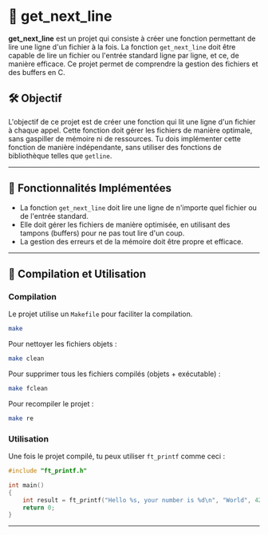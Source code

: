 # 📄 get_next_line

**get_next_line** est un projet qui consiste à créer une fonction permettant de lire une ligne d'un fichier à la fois. La fonction `get_next_line` doit être capable de lire un fichier ou l'entrée standard ligne par ligne, et ce, de manière efficace. Ce projet permet de comprendre la gestion des fichiers et des buffers en C.

## 🛠️ Objectif

L'objectif de ce projet est de créer une fonction qui lit une ligne d'un fichier à chaque appel. Cette fonction doit gérer les fichiers de manière optimale, sans gaspiller de mémoire ni de ressources. Tu dois implémenter cette fonction de manière indépendante, sans utiliser des fonctions de bibliothèque telles que `getline`.

---

## 🧩 Fonctionnalités Implémentées

- La fonction `get_next_line` doit lire une ligne de n'importe quel fichier ou de l'entrée standard.
- Elle doit gérer les fichiers de manière optimisée, en utilisant des tampons (buffers) pour ne pas tout lire d'un coup.
- La gestion des erreurs et de la mémoire doit être propre et efficace.

---

## 🧪 Compilation et Utilisation

### Compilation

Le projet utilise un `Makefile` pour faciliter la compilation.

```bash
make
```

Pour nettoyer les fichiers objets :

```bash
make clean
```

Pour supprimer tous les fichiers compilés (objets + exécutable) :

```bash
make fclean
```

Pour recompiler le projet :

```bash
make re
```

### Utilisation

Une fois le projet compilé, tu peux utiliser `ft_printf` comme ceci :

```c
#include "ft_printf.h"

int main()
{
    int result = ft_printf("Hello %s, your number is %d\n", "World", 42);
    return 0;
}
```

---
